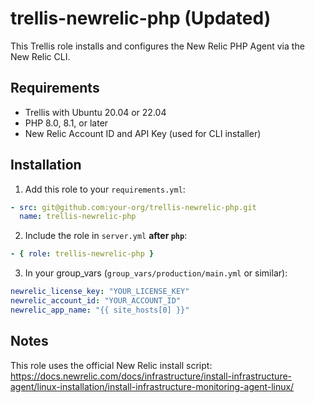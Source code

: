 # trellis-newrelic-php (Updated)

This Trellis role installs and configures the New Relic PHP Agent via the New Relic CLI.

## Requirements

- Trellis with Ubuntu 20.04 or 22.04
- PHP 8.0, 8.1, or later
- New Relic Account ID and API Key (used for CLI installer)

## Installation

1. Add this role to your `requirements.yml`:

```yaml
- src: git@github.com:your-org/trellis-newrelic-php.git
  name: trellis-newrelic-php
```

2. Include the role in `server.yml` **after `php`**:

```yaml
- { role: trellis-newrelic-php }
```

3. In your group_vars (`group_vars/production/main.yml` or similar):

```yaml
newrelic_license_key: "YOUR_LICENSE_KEY"
newrelic_account_id: "YOUR_ACCOUNT_ID"
newrelic_app_name: "{{ site_hosts[0] }}"
```

## Notes

This role uses the official New Relic install script:
https://docs.newrelic.com/docs/infrastructure/install-infrastructure-agent/linux-installation/install-infrastructure-monitoring-agent-linux/
